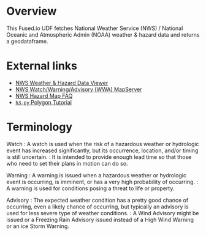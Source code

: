 # Overview
This Fused.io UDF fetches National Weather Service (NWS) / National Oceanic and Atmospheric Admin (NOAA) weather & hazard data and returns a geodataframe.

# External links
* [NWS Weather & Hazard Data Viewer](https://www.wrh.noaa.gov/map/)
* [NWS Watch/Warning/Advisory (WWA) MapServer](https://mapservices.weather.noaa.gov/eventdriven/rest/services/WWA/watch_warn_adv/MapServer)
* [NWS Hazard Map FAQ](https://www.weather.gov/help-map)
* [`h3-py` Polygon Tutorial](https://uber.github.io/h3-py/polygon_tutorial.html#)

# Terminology

Watch
: A watch is used when the risk of a hazardous weather or hydrologic event has increased significantly, but its occurrence, location, and/or timing is still uncertain.
: It is intended to provide enough lead time so that those who need to set their plans in motion can do so.

Warning
: A warning is issued when a hazardous weather or hydrologic event is occurring, is imminent, or has a very high probability of occurring.
: A warning is used for conditions posing a threat to life or property.

Advisory
: The expected weather condition has a pretty good chance of occurring, even a likely chance of occurring, but typically an advisory is used for less severe type of weather conditions.
: A Wind Advisory might be issued or a Freezing Rain Advisory issued instead of a High Wind Warning or an ice Storm Warning.

